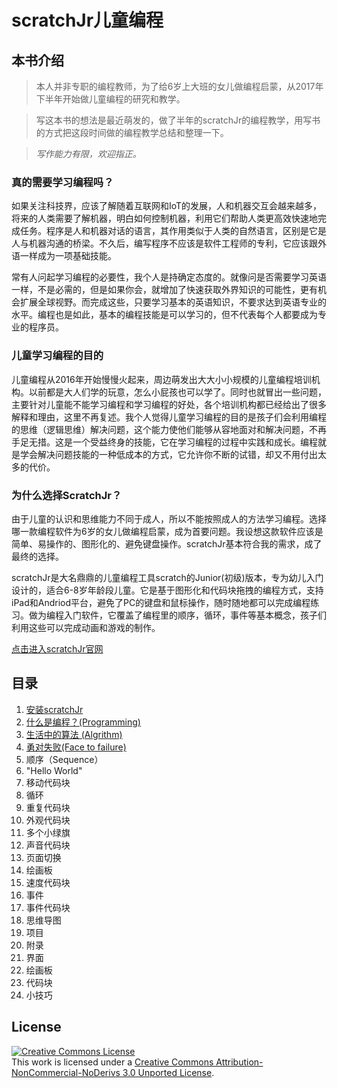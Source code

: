 # scratchJr儿童编程

## 本书介绍

> 本人并非专职的编程教师，为了给6岁上大班的女儿做编程启蒙，从2017年下半年开始做儿童编程的研究和教学。

> 写这本书的想法是最近萌发的，做了半年的scratchJr的编程教学，用写书的方式把这段时间做的编程教学总结和整理一下。

> _写作能力有限，欢迎指正。_


### 真的需要学习编程吗？
如果关注科技界，应该了解随着互联网和IoT的发展，人和机器交互会越来越多，将来的人类需要了解机器，明白如何控制机器，利用它们帮助人类更高效快速地完成任务。程序是人和机器对话的语言，其作用类似于人类的自然语言，区别是它是人与机器沟通的桥梁。不久后，编写程序不应该是软件工程师的专利，它应该跟外语一样成为一项基础技能。

常有人问起学习编程的必要性，我个人是持确定态度的。就像问是否需要学习英语一样，不是必需的，但是如果你会，就增加了快速获取外界知识的可能性，更有机会扩展全球视野。而完成这些，只要学习基本的英语知识，不要求达到英语专业的水平。编程也是如此，基本的编程技能是可以学习的，但不代表每个人都要成为专业的程序员。

### 儿童学习编程的目的
儿童编程从2016年开始慢慢火起来，周边萌发出大大小小规模的儿童编程培训机构。以前都是大人们学的玩意，怎么小屁孩也可以学了。同时也就冒出一些问题，主要针对儿童能不能学习编程和学习编程的好处，各个培训机构都已经给出了很多解释和理由，这里不再复述。我个人觉得儿童学习编程的目的是孩子们会利用编程的思维（逻辑思维）解决问题，这个能力使他们能够从容地面对和解决问题，不再手足无措。这是一个受益终身的技能，它在学习编程的过程中实践和成长。编程就是学会解决问题技能的一种低成本的方式，它允许你不断的试错，却又不用付出太多的代价。

### 为什么选择ScratchJr？
由于儿童的认识和思维能力不同于成人，所以不能按照成人的方法学习编程。选择哪一款编程软件为6岁的女儿做编程启蒙，成为首要问题。我设想这款软件应该是简单、易操作的、图形化的、避免键盘操作。scratchJr基本符合我的需求，成了最终的选择。

scratchJr是大名鼎鼎的儿童编程工具scratch的Junior(初级)版本，专为幼儿入门设计的，适合6-8岁年龄段儿童。它是基于图形化和代码块拖拽的编程方式，支持iPad和Andriod平台，避免了PC的键盘和鼠标操作，随时随地都可以完成编程练习。做为编程入门软件，它覆盖了编程里的顺序，循环，事件等基本概念，孩子们利用这些可以完成动画和游戏的制作。

[点击进入scratchJr官网](http://www.scratchjr.org/)

## 目录

1. [安装scratchJr](/chapters/chapter01-Setup)
2. [什么是编程？(Programming)](#)
3. [生活中的算法 (Algrithm)](#)
4. [勇对失败(Face to failure)](#)
5. 顺序（Sequence）
6. "Hello World"
7. 移动代码块
8. 循环
9. 重复代码块
10. 外观代码块
11. 多个小绿旗
12. 声音代码块
13. 页面切换
14. 绘画板
15. 速度代码块
16. 事件
17. 事件代码块
18. 思维导图
19. 项目
20. 附录
  1. 界面
  2. 绘画板
  3. 代码块
  4. 小技巧

## License
<a rel="license" href="http://creativecommons.org/licenses/by-nc-nd/3.0/"><img alt="Creative Commons License" style="border-width:0" src="https://i.creativecommons.org/l/by-nc-nd/3.0/88x31.png" /></a><br />This work is licensed under a <a rel="license" href="http://creativecommons.org/licenses/by-nc-nd/3.0/">Creative Commons Attribution-NonCommercial-NoDerivs 3.0 Unported License</a>.
